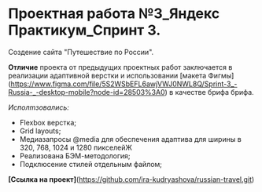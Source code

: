 # Проектная работа №3_Яндекс Практикум_Спринт 3. 
Создение сайта "Путешествие по России".

**Отличие** проекта от предыдущих проектных работ заключается в реализации адаптивной верстки и использовании [макета Фигмы] (https://www.figma.com/file/5S2WSbEFL6awjVWJ0NWL8Q/Sprint-3_-Russia-_-desktop-mobile?node-id=28503%3A0) в качестве брифа брифа. 

*Исполmзовались:*
* Flexbox верстка;
* Grid layouts;
* Медиазапросы @media для обеспечения адаптива для ширины в 320, 768, 1024 и 1280 пикселейЖ
* Реализована БЭМ-методология;
* Подклюсение стилей отдельным файлом;

**[Ссылка на проект]**(https://github.com/ira-kudryashova/russian-travel.git)